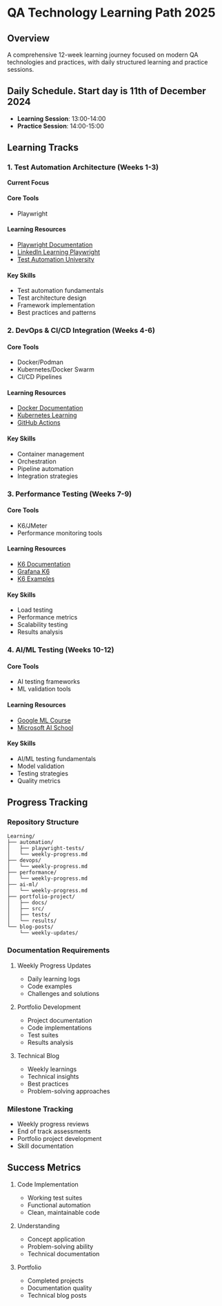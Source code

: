 # QA Technology Learning Path 2025

## Overview
A comprehensive 12-week learning journey focused on modern QA technologies and practices, with daily structured learning and practice sessions.

## Daily Schedule. Start day is 11th of December 2024
- **Learning Session**: 13:00-14:00
- **Practice Session**: 14:00-15:00

## Learning Tracks

### 1. Test Automation Architecture (Weeks 1-3)
**Current Focus**

#### Core Tools
- Playwright

#### Learning Resources
- [Playwright Documentation](https://playwright.dev/docs/intro)
- [LinkedIn Learning Playwright](https://www.linkedin.com/learning/learning-playwright)
- [Test Automation University](https://testautomationu.applitools.com/learningpaths.html?id=playwright-path)

#### Key Skills
- Test automation fundamentals
- Test architecture design
- Framework implementation
- Best practices and patterns

### 2. DevOps & CI/CD Integration (Weeks 4-6)

#### Core Tools
- Docker/Podman
- Kubernetes/Docker Swarm
- CI/CD Pipelines

#### Learning Resources
- [Docker Documentation](https://docs.docker.com/get-started/)
- [Kubernetes Learning](https://kubernetes.io/training/)
- [GitHub Actions](https://docs.github.com/en/actions)

#### Key Skills
- Container management
- Orchestration
- Pipeline automation
- Integration strategies

### 3. Performance Testing (Weeks 7-9)

#### Core Tools
- K6/JMeter
- Performance monitoring tools

#### Learning Resources
- [K6 Documentation](https://k6.io/docs/)
- [Grafana K6](https://grafana.com/docs/k6/latest/)
- [K6 Examples](https://github.com/grafana/k6-learn)

#### Key Skills
- Load testing
- Performance metrics
- Scalability testing
- Results analysis

### 4. AI/ML Testing (Weeks 10-12)

#### Core Tools
- AI testing frameworks
- ML validation tools

#### Learning Resources
- [Google ML Course](https://developers.google.com/machine-learning/crash-course)
- [Microsoft AI School](https://learn.microsoft.com/en-us/training/paths/get-started-with-artificial-intelligence-on-azure/)

#### Key Skills
- AI/ML testing fundamentals
- Model validation
- Testing strategies
- Quality metrics

## Progress Tracking

### Repository Structure
```
Learning/
├── automation/
│   ├── playwright-tests/
│   └── weekly-progress.md
├── devops/
│   └── weekly-progress.md
├── performance/
│   └── weekly-progress.md
├── ai-ml/
│   └── weekly-progress.md
├── portfolio-project/
│   ├── docs/
│   ├── src/
│   ├── tests/
│   └── results/
└── blog-posts/
    └── weekly-updates/
```

### Documentation Requirements
1. Weekly Progress Updates
   - Daily learning logs
   - Code examples
   - Challenges and solutions

2. Portfolio Development
   - Project documentation
   - Code implementations
   - Test suites
   - Results analysis

3. Technical Blog
   - Weekly learnings
   - Technical insights
   - Best practices
   - Problem-solving approaches

### Milestone Tracking
- Weekly progress reviews
- End of track assessments
- Portfolio project development
- Skill documentation

## Success Metrics
1. Code Implementation
   - Working test suites
   - Functional automation
   - Clean, maintainable code

2. Understanding
   - Concept application
   - Problem-solving ability
   - Technical documentation

3. Portfolio
   - Completed projects
   - Documentation quality
   - Technical blog posts
